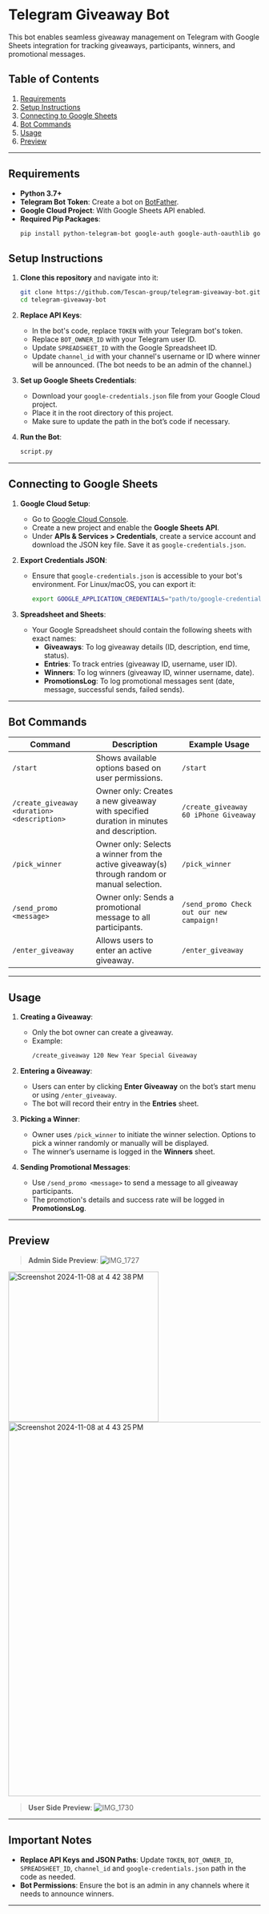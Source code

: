 # Telegram Giveaway Bot

This bot enables seamless giveaway management on Telegram with Google Sheets integration for tracking giveaways, participants, winners, and promotional messages.

## Table of Contents

1. [Requirements](#requirements)
2. [Setup Instructions](#setup-instructions)
3. [Connecting to Google Sheets](#connecting-to-google-sheets)
4. [Bot Commands](#bot-commands)
5. [Usage](#usage)
6. [Preview](#preview)

---

## Requirements

- **Python 3.7+**
- **Telegram Bot Token**: Create a bot on [BotFather](https://core.telegram.org/bots#botfather).
- **Google Cloud Project**: With Google Sheets API enabled.
- **Required Pip Packages**:
    ```bash
    pip install python-telegram-bot google-auth google-auth-oauthlib google-auth-httplib2 google-api-python-client
    ```

## Setup Instructions

1. **Clone this repository** and navigate into it:
    ```bash
    git clone https://github.com/Tescan-group/telegram-giveaway-bot.git
    cd telegram-giveaway-bot
    ```

2. **Replace API Keys**:
   - In the bot's code, replace `TOKEN` with your Telegram bot's token.
   - Replace `BOT_OWNER_ID` with your Telegram user ID.
   - Update `SPREADSHEET_ID` with the Google Spreadsheet ID.
   - Update `channel_id` with your channel's username or ID where winner will be announced. (The bot needs to be an admin of the channel.)

3. **Set up Google Sheets Credentials**:
   - Download your `google-credentials.json` file from your Google Cloud project.
   - Place it in the root directory of this project.
   - Make sure to update the path in the bot’s code if necessary.

4. **Run the Bot**:
    ```bash
    script.py
    ```

---

## Connecting to Google Sheets

1. **Google Cloud Setup**:
   - Go to [Google Cloud Console](https://console.cloud.google.com/).
   - Create a new project and enable the **Google Sheets API**.
   - Under **APIs & Services > Credentials**, create a service account and download the JSON key file. Save it as `google-credentials.json`.

2. **Export Credentials JSON**:
   - Ensure that `google-credentials.json` is accessible to your bot's environment. For Linux/macOS, you can export it:
     ```bash
     export GOOGLE_APPLICATION_CREDENTIALS="path/to/google-credentials.json"
     ```

3. **Spreadsheet and Sheets**:
   - Your Google Spreadsheet should contain the following sheets with exact names:
      - **Giveaways**: To log giveaway details (ID, description, end time, status).
      - **Entries**: To track entries (giveaway ID, username, user ID).
      - **Winners**: To log winners (giveaway ID, winner username, date).
      - **PromotionsLog**: To log promotional messages sent (date, message, successful sends, failed sends).

---

## Bot Commands

| Command | Description | Example Usage |
| ------- | ----------- | ------------- |
| `/start` | Shows available options based on user permissions. | `/start` |
| `/create_giveaway <duration> <description>` | Owner only: Creates a new giveaway with specified duration in minutes and description. | `/create_giveaway 60 iPhone Giveaway` |
| `/pick_winner` | Owner only: Selects a winner from the active giveaway(s) through random or manual selection. | `/pick_winner` |
| `/send_promo <message>` | Owner only: Sends a promotional message to all participants. | `/send_promo Check out our new campaign!` |
| `/enter_giveaway` | Allows users to enter an active giveaway. | `/enter_giveaway` |

---

## Usage

1. **Creating a Giveaway**:
   - Only the bot owner can create a giveaway.
   - Example:
     ```bash
     /create_giveaway 120 New Year Special Giveaway
     ```

2. **Entering a Giveaway**:
   - Users can enter by clicking **Enter Giveaway** on the bot’s start menu or using `/enter_giveaway`.
   - The bot will record their entry in the **Entries** sheet.

3. **Picking a Winner**:
   - Owner uses `/pick_winner` to initiate the winner selection. Options to pick a winner randomly or manually will be displayed.
   - The winner’s username is logged in the **Winners** sheet.

4. **Sending Promotional Messages**:
   - Use `/send_promo <message>` to send a message to all giveaway participants.
   - The promotion's details and success rate will be logged in **PromotionsLog**.

---

## Preview

> **Admin Side Preview**: 
![IMG_1727](https://github.com/user-attachments/assets/6ae54cf6-e098-40a2-9d74-9aed6d2a9110)
<img height="300" alt="Screenshot 2024-11-08 at 4 42 38 PM" src="https://github.com/user-attachments/assets/029d3d55-11a3-4127-9ad8-8a293e23c9cc">
<img height="747" alt="Screenshot 2024-11-08 at 4 43 25 PM" src="https://github.com/user-attachments/assets/4c6a83e8-b65a-41e7-ae47-87d61694d14c">

> **User Side Preview**: 
![IMG_1730](https://github.com/user-attachments/assets/1de4c62a-4590-45fc-a0dd-4b9713c03b63)

---

## Important Notes

- **Replace API Keys and JSON Paths**: Update `TOKEN`, `BOT_OWNER_ID`, `SPREADSHEET_ID`, `channel_id` and `google-credentials.json` path in the code as needed.
- **Bot Permissions**: Ensure the bot is an admin in any channels where it needs to announce winners.

---
